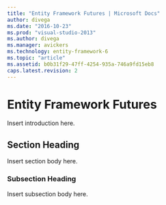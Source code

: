 ```yaml
---
title: "Entity Framework Futures | Microsoft Docs"
author: divega
ms.date: "2016-10-23"
ms.prod: "visual-studio-2013"
ms.author: divega
ms.manager: avickers
ms.technology: entity-framework-6
ms.topic: "article"
ms.assetid: b0b31f29-47ff-4254-935a-746a9fd15eb8
caps.latest.revision: 2
---
```

# Entity Framework Futures
Insert introduction here.  
  
## Section Heading  
 Insert section body here.  
  
### Subsection Heading  
 Insert subsection body here.